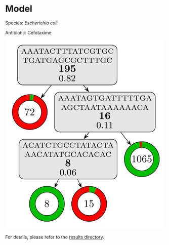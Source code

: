 
# Model

Species: *Escherichia coli*

Antibiotic: Cefotaxime

<a href="./model.pdf"><img src="./model.png" /></a>

For details, please refer to the [results directory](../../../../../results/cart_b/escherichia%20coli/cefotaxime/repeat_1/).


